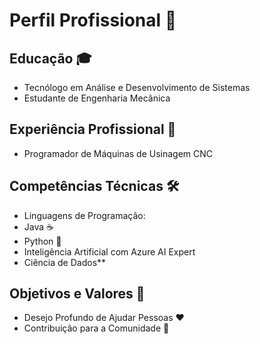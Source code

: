 # Perfil Profissional 🚀

## Educação 🎓
- Tecnólogo em Análise e Desenvolvimento de Sistemas
- Estudante de Engenharia Mecânica

## Experiência Profissional 💼
- Programador de Máquinas de Usinagem CNC

## Competências Técnicas 🛠️
- Linguagens de Programação:
- Java ☕
- Python 🐍
- Inteligência Artificial com Azure AI Expert
- Ciência de Dados**

## Objetivos e Valores 🌟
- Desejo Profundo de Ajudar Pessoas ❤️
- Contribuição para a Comunidade 👥

